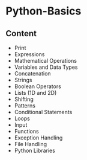 # Python-Basics
## Content
- Print
- Expressions
- Mathematical Operations
- Variables and Data Types
- Concatenation
- Strings
- Boolean Operators
- Lists (1D and 2D)
- Shifting
- Patterns
- Conditional Statements
- Loops
- Input
- Functions
- Exception Handling
- File Handling
- Python Libraries
